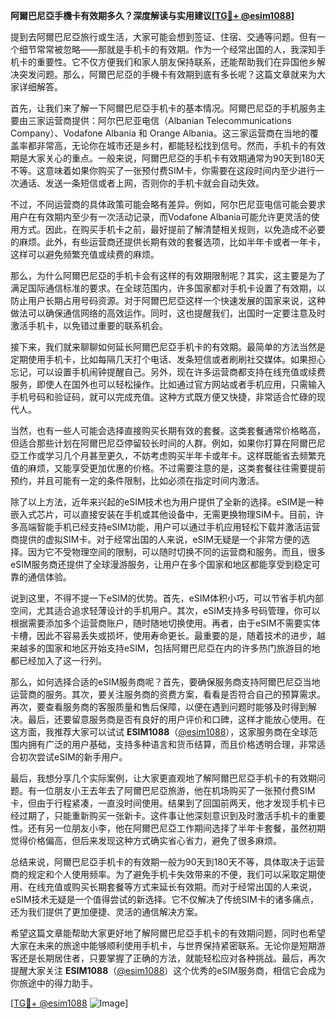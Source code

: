 **阿爾巴尼亞手機卡有效期多久？深度解读与实用建议[[TG💪+ @esim1088](https://t.me/s/esim1088)]**

提到去阿爾巴尼亞旅行或生活，大家可能会想到签证、住宿、交通等问题。但有一个细节常常被忽略——那就是手机卡的有效期。作为一个经常出国的人，我深知手机卡的重要性。它不仅方便我们和家人朋友保持联系，还能帮助我们在异国他乡解决突发问题。那么，阿爾巴尼亞的手機卡有效期到底有多长呢？这篇文章就来为大家详细解答。

首先，让我们来了解一下阿爾巴尼亞手机卡的基本情况。阿爾巴尼亞的手机服务主要由三家运营商提供：阿尔巴尼亚电信（Albanian Telecommunications Company）、Vodafone Albania 和 Orange Albania。这三家运营商在当地的覆盖率都非常高，无论你在城市还是乡村，都能轻松找到信号。然而，手机卡的有效期是大家关心的重点。一般来说，阿爾巴尼亞的手机卡有效期通常为90天到180天不等。这意味着如果你购买了一张预付费SIM卡，你需要在这段时间内至少进行一次通话、发送一条短信或者上网，否则你的手机卡就会自动失效。

不过，不同运营商的具体政策可能会略有差异。例如，阿尔巴尼亚电信可能会要求用户在有效期内至少有一次活动记录，而Vodafone Albania可能允许更灵活的使用方式。因此，在购买手机卡之前，最好提前了解清楚相关规则，以免造成不必要的麻烦。此外，有些运营商还提供长期有效的套餐选项，比如半年卡或者一年卡，这样可以避免频繁充值或续费的麻烦。

那么，为什么阿爾巴尼亞的手机卡会有这样的有效期限制呢？其实，这主要是为了满足国际通信标准的要求。在全球范围内，许多国家都对手机卡设置了有效期，以防止用户长期占用号码资源。对于阿爾巴尼亞这样一个快速发展的国家来说，这种做法可以确保通信网络的高效运作。同时，这也提醒我们，出国时一定要注意及时激活手机卡，以免错过重要的联系机会。

接下来，我们就来聊聊如何延长阿爾巴尼亞手机卡的有效期。最简单的方法当然是定期使用手机卡，比如每隔几天打个电话、发条短信或者刷刷社交媒体。如果担心忘记，可以设置手机闹钟提醒自己。另外，现在许多运营商都支持在线充值或续费服务，即使人在国外也可以轻松操作。比如通过官方网站或者手机应用，只需输入手机号码和验证码，就可以完成充值。这种方式既方便又快捷，非常适合忙碌的现代人。

当然，也有一些人可能会选择直接购买长期有效的套餐。这类套餐通常价格略高，但适合那些计划在阿爾巴尼亞停留较长时间的人群。例如，如果你打算在阿爾巴尼亞工作或学习几个月甚至更久，不妨考虑购买半年卡或年卡。这样既能省去频繁充值的麻烦，又能享受更加优惠的价格。不过需要注意的是，这类套餐往往需要提前预约，并且可能有一定的条件限制，比如必须在指定时间内激活。

除了以上方法，近年来兴起的eSIM技术也为用户提供了全新的选择。eSIM是一种嵌入式芯片，可以直接安装在手机或其他设备中，无需更换物理SIM卡。目前，许多高端智能手机已经支持eSIM功能，用户可以通过手机应用轻松下载并激活运营商提供的虚拟SIM卡。对于经常出国的人来说，eSIM无疑是一个非常方便的选择。因为它不受物理空间的限制，可以随时切换不同的运营商和服务。而且，很多eSIM服务商还提供了全球漫游服务，让用户在多个国家和地区都能享受到稳定可靠的通信体验。

说到这里，不得不提一下eSIM的优势。首先，eSIM体积小巧，可以节省手机内部空间，尤其适合追求轻薄设计的手机用户。其次，eSIM支持多号码管理，你可以根据需要添加多个运营商账户，随时随地切换使用。再者，由于eSIM不需要实体卡槽，因此不容易丢失或损坏，使用寿命更长。最重要的是，随着技术的进步，越来越多的国家和地区开始支持eSIM，包括阿爾巴尼亞在内的许多热门旅游目的地都已经加入了这一行列。

那么，如何选择合适的eSIM服务商呢？首先，要确保服务商支持阿爾巴尼亞当地运营商的服务。其次，要关注服务商的资费方案，看看是否符合自己的预算需求。再次，要查看服务商的客服质量和售后保障，以便在遇到问题时能够及时得到解决。最后，还要留意服务商是否有良好的用户评价和口碑，这样才能放心使用。在这方面，我推荐大家可以试试 **ESIM1088**（[@esim1088](https://t.me/s/esim1088)），这家服务商在全球范围内拥有广泛的用户基础，支持多种语言和货币结算，而且价格透明合理，非常适合初次尝试eSIM的新手用户。

最后，我想分享几个实际案例，让大家更直观地了解阿爾巴尼亞手机卡的有效期问题。有一位朋友小王去年去了阿爾巴尼亞旅游，他在机场购买了一张预付费SIM卡，但由于行程紧凑，一直没时间使用。结果到了回国前两天，他才发现手机卡已经过期了，只能重新购买一张新卡。这件事让他深刻意识到及时激活手机卡的重要性。还有另一位朋友小李，他在阿爾巴尼亞工作期间选择了半年卡套餐，虽然初期觉得价格偏高，但后来发现这种方式确实省心省力，避免了很多麻烦。

总结来说，阿爾巴尼亞手机卡的有效期一般为90天到180天不等，具体取决于运营商的规定和个人使用频率。为了避免手机卡失效带来的不便，我们可以采取定期使用、在线充值或购买长期套餐等方式来延长有效期。而对于经常出国的人来说，eSIM技术无疑是一个值得尝试的新选择。它不仅解决了传统SIM卡的诸多痛点，还为我们提供了更加便捷、灵活的通信解决方案。

希望这篇文章能帮助大家更好地了解阿爾巴尼亞手机卡的有效期问题，同时也希望大家在未来的旅途中能够顺利使用手机卡，与世界保持紧密联系。无论你是短期游客还是长期居住者，只要掌握了正确的方法，就能轻松应对各种挑战。最后，再次提醒大家关注 **ESIM1088**（[@esim1088](https://t.me/s/esim1088)）这个优秀的eSIM服务商，相信它会成为你旅途中的得力助手。

[[TG💪+ @esim1088](https://t.me/s/esim1088) ![Image](https://i.postimg.cc/4NQfJmqS/Snipaste-2025-05-13-00-14-12.png)]